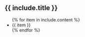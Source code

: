 <h2 class="h4">{{ include.title }}</h2>
<ul>
  {% for item in include.content %}
  <li>
    <div class="listing">
      {{ item }}
    </div>
  </li>
  {% endfor %}
</ul>